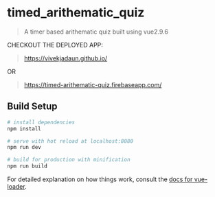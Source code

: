 # timed_arithematic_quiz

> A timer based arithematic quiz built using vue2.9.6

CHECKOUT THE DEPLOYED APP: 
  
> https://vivekjadaun.github.io/
  
  OR
  
> https://timed-arithematic-quiz.firebaseapp.com/

## Build Setup

``` bash
# install dependencies
npm install

# serve with hot reload at localhost:8080
npm run dev

# build for production with minification
npm run build
```

For detailed explanation on how things work, consult the [docs for vue-loader](http://vuejs.github.io/vue-loader).
